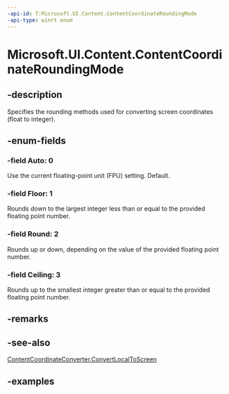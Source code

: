 ```yaml
---
-api-id: T:Microsoft.UI.Content.ContentCoordinateRoundingMode
-api-type: winrt enum
---
```


# Microsoft.UI.Content.ContentCoordinateRoundingMode

<!--
public enum ContentCoordinateRoundingMode
-->

## -description

Specifies the rounding methods used for converting screen coordinates (float to integer).

## -enum-fields

### -field Auto: 0

Use the current floating-point unit (FPU) setting. Default.

### -field Floor: 1

Rounds down to the largest integer less than or equal to the provided floating point number.

### -field Round: 2

Rounds up or down, depending on the value of the provided floating point number.

### -field Ceiling: 3

Rounds up to the smallest integer greater than or equal to the provided floating point number.

## -remarks

## -see-also

[ContentCoordinateConverter.ConvertLocalToScreen](/windows/windows-app-sdk/api/winrt/microsoft.ui.content.contentcoordinateconverter.convertlocaltoscreen)

## -examples
